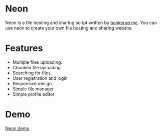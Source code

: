 # Neon
Neon is a file hosting and sharing script written by [bankerup.me](https://bankerup.me). You can use neon to create your own file hosting and sharing website.

# Features
   *  Multiple files uploading.
   *  Chunked file uploading.
   *  Searching for files.
   *  User registration and login
   *  Responsive design
   *  Simple file manager
   *  Simple profile editor

# Demo
[Neon demo](http://neon.bankerup.me)
